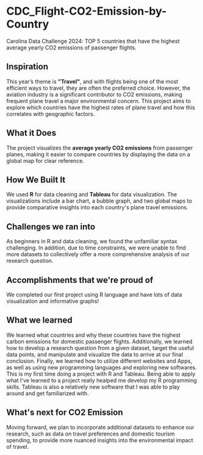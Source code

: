 # CDC_Flight-CO2-Emission-by-Country
Carolina Data Challenge 2024: TOP 5 countries that have the highest average yearly CO2 emissions of passenger flights.

## Inspiration
This year’s theme is **"Travel"**, and with flights being one of the most efficient ways to travel, they are often the preferred choice. However, the aviation industry is a significant contributor to CO2 emissions, making frequent plane travel a major environmental concern. This project aims to explore which countries have the highest rates of plane travel and how this correlates with geographic factors.

## What it Does
The project visualizes the **average yearly CO2 emissions** from passenger planes, making it easier to compare countries by displaying the data on a global map for clear reference.

## How We Built It
We used **R** for data cleaning and **Tableau** for data visualization. The visualizations include a bar chart, a bubble graph, and two global maps to provide comparative insights into each country's plane travel emissions.

## Challenges we ran into
As beginners in R and data cleaning, we found the unfamiliar syntax challenging. In addition, due to time constraints, we were unable to find more datasets to collectively offer a more comprehensive analysis of our research question. 

## Accomplishments that we're proud of
We completed our first project using R language and have lots of data visualization and informative graphs!

## What we learned
We learned what countries and why these countries have the highest carbon emissions for domestic passenger flights. 
Additionally, we learned how to develop a research question from a given dataset, target the useful data points, and manipulate and visualize the data to arrive at our final conclusion.
Finally, we learned how to utilize different websites and Apps, as well as using new programming languages and exploring new softwares. This is my first time doing a project with R and Tableau. Being able to apply what I've learned to a project really healped me develop my R programming skills. Tableau is also a relatively new software that I was able to play around and get familiarized with. 

## What's next for CO2 Emission
Moving forward, we plan to incorporate additional datasets to enhance our research, such as data on travel preferences and domestic tourism spending, to provide more nuanced insights into the environmental impact of travel. 
